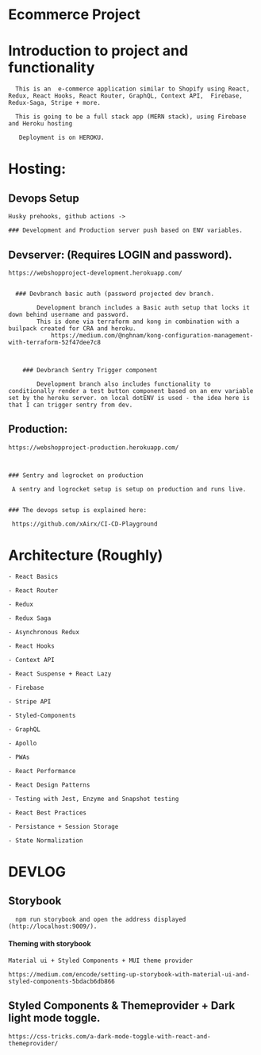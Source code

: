 # Ecommerce  Project


  
 # Introduction to project and functionality 
 

	  This is an  e-commerce application similar to Shopify using React, Redux, React Hooks, React Router, GraphQL, Context API,  Firebase, Redux-Saga, Stripe + more. 

	  This is going to be a full stack app (MERN stack), using Firebase and Heroku hosting

	   Deployment is on HEROKU.
	   
	

# Hosting: 

## Devops Setup 
                                       
    Husky prehooks, github actions ->
    
    ### Development and Production server push based on ENV variables.
    
    
## Devserver: (Requires LOGIN and password).

	https://webshopproject-development.herokuapp.com/


	  ### Devbranch basic auth (password projected dev branch.

		    Development branch includes a Basic auth setup that locks it down behind username and password.
			This is done via terraform and kong in combination with a builpack created for CRA and heroku.
				https://medium.com/@nghnam/kong-configuration-management-with-terraform-52f47dee7c8



	    ### Devbranch Sentry Trigger component

		    Development branch also includes functionality to conditionally render a test button component based on an env variable set by the heroku server. on local dotENV is used - the idea here is that I can trigger sentry from dev.




## Production: 


	https://webshopproject-production.herokuapp.com/



    ### Sentry and logrocket on production
   
   	 A sentry and logrocket setup is setup on production and runs live.
				      
				      
    ### The devops setup is explained here:
    
   	 https://github.com/xAirx/CI-CD-Playground



 

 # Architecture (Roughly)
 
	- React Basics

	- React Router

	- Redux

	- Redux Saga

	- Asynchronous Redux

	- React Hooks

	- Context API

	- React Suspense + React Lazy

	- Firebase

	- Stripe API

	- Styled-Components

	- GraphQL

	- Apollo

	- PWAs

	- React Performance

	- React Design Patterns

	- Testing with Jest, Enzyme and Snapshot testing

	- React Best Practices

	- Persistance + Session Storage

	- State Normalization




# DEVLOG 
  



## Storybook

      npm run storybook and open the address displayed (http://localhost:9009/). 
    
	
   #### Theming with storybook
   
   	Material ui + Styled Components + MUI theme provider

	https://medium.com/encode/setting-up-storybook-with-material-ui-and-styled-components-5bdacb6db866

	


## Styled Components & Themeprovider + Dark light mode toggle.


	https://css-tricks.com/a-dark-mode-toggle-with-react-and-themeprovider/







